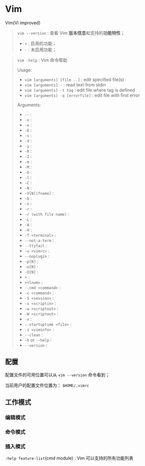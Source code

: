 # Vim

Vim(Vi improved)

> `vim --version` : 查看 Vim **版本信息**和支持的**功能特性**；
> 
> * `+` : 启用的功能；
> * `-` : 未启用功能；

> `vim -help` : Vim 命令帮助
> 
> Usage: 
> * `vim [arguments] [file ..]` : edit specified file(s)
> * `vim [arguments] -` : read text from stdin
> * `vim [arguments] -t tag` : edit file where tag is defined
> * `vim [arguments] -q [errorfile]` : edit file with first error
> 
> Arguments:
> * `--` :  
> * `-v` :
> * `-e` :
> * `-E` :
> * `-s` :
> * `-d` :
> * `-y` :
> * `-R` :
> * `-Z` :
> * `-m` :
> * `-M` :
> * `-b` :
> * `-l` :
> * `-C` :
> * `-N` :
> * `-V[N][fname]` :
> * `-D` :
> * `-n` :
> * `-r` :
> * `-r (with file name)` :
> * `-L` :
> * `-A` :
> * `-H` :
> * `-T <terminal>` :
> * `--not-a-term` :
> * `--ttyfail` :
> * `-u <vimrc>` :
> * `--noplugin` :
> * `-p[N]` :
> * `-o[N]` :
> * `-O[N]` :
> * `+` :
> * `+<lnum>` :
> * `--cmd <command>` :
> * `-c <command>` :
> * `-S <session>` :
> * `-s <scriptin>` :
> * `-w <scriptout>` :
> * `-W <scriptout>` :
> * `-x` :
> * `--startuptime <file>` :
> * `-i <viminfo>` :
> * `--clean` :
> * `-h` or `--help` :
> * `--version` :

## 配置

配置文件的可用位置可以从 `vim --version` 命令看到；

当前用户的配置文件位置为： `$HOME/.vimrc`



## 工作模式

### 编辑模式

### 命令模式

### 插入模式

`:help feature-list`(cmd module) : Vim 可以支持的所有功能列表


